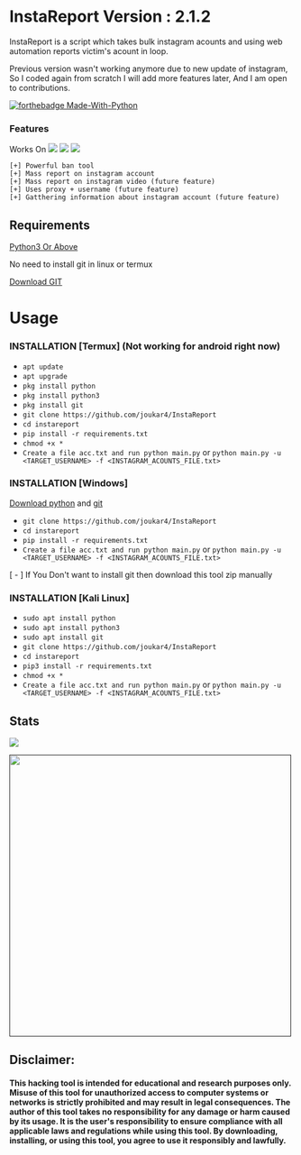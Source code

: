 # InstaReport Version : 2.1.2
InstaReport is a script which takes bulk instagram acounts and using web automation reports victim's acount in loop.

Previous version wasn't working anymore due to new update of instagram, So I coded again from scratch I will add more features later, And I am open to contributions. 

[![forthebadge Made-With-Python](http://ForTheBadge.com/images/badges/made-with-python.svg)](https://www.python.org/)

### Features 
Works On
<a href="https://t.me/hackerExploits"><img src="https://img.shields.io/badge/Android-3DDC84?style=for-the-badge&logo=android&logoColor=white"></a>
<a href="https://t.me/hackerExploits"><img src="https://img.shields.io/badge/Windows-0078D6?style=for-the-badge&logo=windows&logoColor=white"></a>
<a href="https://t.me/hackerExploits"><img src="https://img.shields.io/badge/-kali%20linux-lightgrey"></a>
```
[+] Powerful ban tool 
[+] Mass report on instagram account
[+] Mass report on instagram video (future feature)
[+] Uses proxy + username (future feature)
[+] Gatthering information about instagram account (future feature)

```



## Requirements
[Python3 Or Above](https://www.python.org/downloads/)

No need to install git in linux or termux

[Download GIT](https://git-scm.com/downloads)

# Usage 

### INSTALLATION [Termux] (Not working for android right now) 

* `apt update`
* `apt upgrade`
* `pkg install python`
* `pkg install python3`
* `pkg install git`
* `git clone https://github.com/joukar4/InstaReport`
* `cd instareport`
* `pip install -r requirements.txt`
* `chmod +x *`
* `Create a file acc.txt and run python main.py` or `python main.py -u <TARGET_USERNAME> -f <INSTAGRAM_ACOUNTS_FILE.txt>`

### INSTALLATION [Windows]
[Download python](https://www.python.org/downloads/) and [git](https://git-scm.com/downloads)

* `git clone https://github.com/joukar4/InstaReport`
* `cd instareport`
* `pip install -r requirements.txt`
* `Create a file acc.txt and run python main.py` or `python main.py -u <TARGET_USERNAME> -f <INSTAGRAM_ACOUNTS_FILE.txt>`

[ - ] If You Don't want to install git then download this tool zip manually

### INSTALLATION [Kali Linux]

* `sudo apt install python`
* `sudo apt install python3`
* `sudo apt install git`
* `git clone https://github.com/joukar4/InstaReport`
* `cd instareport`
* `pip3 install -r requirements.txt`
* `chmod +x *`
* `Create a file acc.txt and run python main.py` or `python main.py -u <TARGET_USERNAME> -f <INSTAGRAM_ACOUNTS_FILE.txt>`

## Stats
<a href="https://github.com/Crevils/InstaReport"><img src="https://github-readme-stats.vercel.app/api?username=crevils&theme=blue-green"></a>

<p align="left">
  <a href="">
    <img src="/assets/instareport.gif" width="500px" style="display: inline-block;">
  </a>
</p>


## Disclaimer:
#### This hacking tool is intended for educational and research purposes only. Misuse of this tool for unauthorized access to computer systems or networks is strictly prohibited and may result in legal consequences. The author of this tool takes no responsibility for any damage or harm caused by its usage. It is the user's responsibility to ensure compliance with all applicable laws and regulations while using this tool. By downloading, installing, or using this tool, you agree to use it responsibly and lawfully.




